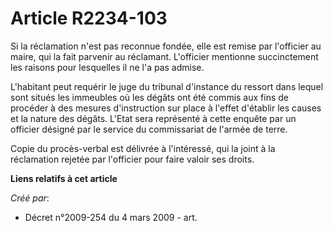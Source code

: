 # Article R2234-103

Si la réclamation n'est pas reconnue fondée, elle est remise par l'officier au maire, qui la fait parvenir au réclamant.
L'officier mentionne succinctement les raisons pour lesquelles il ne l'a pas admise.

L'habitant peut requérir le juge du tribunal d'instance du ressort dans lequel sont situés les immeubles où les dégâts ont
été commis aux fins de procéder à des mesures d'instruction sur place à l'effet d'établir les causes et la nature des dégâts.
L'Etat sera représenté à cette enquête par un officier désigné par le service du commissariat de l'armée de terre.

Copie du procès-verbal est délivrée à l'intéressé, qui la joint à la réclamation rejetée par l'officier pour faire valoir ses
droits.

**Liens relatifs à cet article**

_Créé par_:

  - Décret n°2009-254 du 4 mars 2009 - art.
